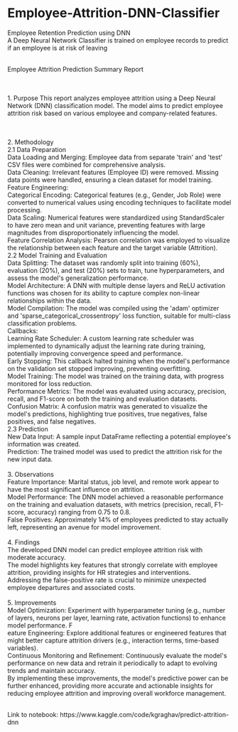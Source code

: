 # Employee-Attrition-DNN-Classifier
Employee Retention Prediction using DNN
<br> A Deep Neural Network Classifier is trained on employee records to predict if an employee is at risk of leaving
<p>
  <br>Employee Attrition Prediction Summary Report

<br><br>1. Purpose
This report analyzes employee attrition using a Deep Neural Network (DNN) classification model. The model aims to predict employee attrition risk based on various employee and company-related features.

<br><br>2. Methodology
<br>2.1 Data Preparation
<br>Data Loading and Merging: Employee data from separate 'train' and 'test' CSV files were combined for comprehensive analysis.
<br>Data Cleaning: Irrelevant features (Employee ID) were removed. Missing data points were handled, ensuring a clean dataset for model training.
<br>Feature Engineering:
<br>Categorical Encoding: Categorical features (e.g., Gender, Job Role) were converted to numerical values using encoding techniques to facilitate model processing.
<br>Data Scaling: Numerical features were standardized using StandardScaler to have zero mean and unit variance, preventing features with large magnitudes from disproportionately influencing the model.
<br>Feature Correlation Analysis: Pearson correlation was employed to visualize the relationship between each feature and the target variable (Attrition).
<br>2.2 Model Training and Evaluation
<br>Data Splitting: The dataset was randomly split into training (60%), evaluation (20%), and test (20%) sets to train, tune hyperparameters, and assess the model's generalization performance.
<br>Model Architecture: A DNN with multiple dense layers and ReLU activation functions was chosen for its ability to capture complex non-linear relationships within the data.
<br>Model Compilation: The model was compiled using the 'adam' optimizer and 'sparse_categorical_crossentropy' loss function, suitable for multi-class classification problems.
<br>Callbacks:
<br>Learning Rate Scheduler: A custom learning rate scheduler was implemented to dynamically adjust the learning rate during training, potentially improving convergence speed and performance.
<br>Early Stopping: This callback halted training when the model's performance on the validation set stopped improving, preventing overfitting.
<br>Model Training: The model was trained on the training data, with progress monitored for loss reduction.
<br>Performance Metrics: The model was evaluated using accuracy, precision, recall, and F1-score on both the training and evaluation datasets.
<br>Confusion Matrix: A confusion matrix was generated to visualize the model's predictions, highlighting true positives, true negatives, false positives, and false negatives.
<br>2.3 Prediction
<br>New Data Input: A sample input DataFrame reflecting a potential employee's information was created.
<br>Prediction: The trained model was used to predict the attrition risk for the new input data.
<br><br>3. Observations
<br>Feature Importance: Marital status, job level, and remote work appear to have the most significant influence on attrition.
<br>Model Performance: The DNN model achieved a reasonable performance on the training and evaluation datasets, with metrics (precision, recall, F1-score, accuracy) ranging from 0.75 to 0.8.
<br>False Positives: Approximately 14% of employees predicted to stay actually left, representing an avenue for model improvement.
<br><br>4. Findings
<br>The developed DNN model can predict employee attrition risk with moderate accuracy.
<br>The model highlights key features that strongly correlate with employee attrition, providing insights for HR strategies and interventions.
<br>Addressing the false-positive rate is crucial to minimize unexpected employee departures and associated costs.
<br><br>5. Improvements
<br>Model Optimization: Experiment with hyperparameter tuning (e.g., number of layers, neurons per layer, learning rate, activation functions) to enhance model performance.
F<br>eature Engineering: Explore additional features or engineered features that might better capture attrition drivers (e.g., interaction terms, time-based variables).
<br>Continuous Monitoring and Refinement: Continuously evaluate the model's performance on new data and retrain it periodically to adapt to evolving trends and maintain accuracy.
<br>By implementing these improvements, the model's predictive power can be further enhanced, providing more accurate and actionable insights for reducing employee attrition and improving overall workforce management.
</p>
<br>Link to notebook: https://www.kaggle.com/code/kgraghav/predict-attrition-dnn
